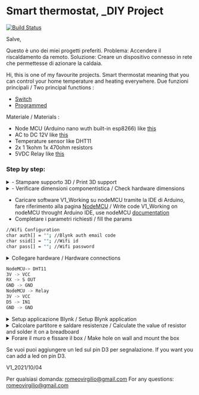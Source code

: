 
# Smart thermostat, _DIY Project

[![Build Status](https://travis-ci.org/joemccann/dillinger.svg?branch=master)](https://travis-ci.org/joemccann/dillinger)

Salve,

Questo è uno dei miei progetti preferiti.
Problema: Accendere il riscaldamento da remoto.
Soluzione: Creare un dispositivo connesso in rete che permettesse di azionare la caldaia.

Hi, this is one of my favourite projects.
Smart thermostat meaning that you can control your home temperature and heating everywhere.
Due funzioni principali / Two principal functions :
- [Switch](https://youtu.be/V5GdvkVkYtg)
- [Programmed](https://youtu.be/S0FCUpEyEOw)

Materiale / Materials :
- Node MCU (Arduino nano wuth built-in esp8266) like [this](https://www.amazon.it/AZDelivery-NodeMCU-esp8266-esp-12e-gratuito/dp/B074Q2WM1Y/ref=sr_1_5?__mk_it_IT=ÅMÅŽÕÑ&dchild=1&keywords=nodemcu&qid=1633105524&qsid=261-3894730-9792206&sr=8-5&sres=B074Q2WM1Y%2CB0754W6Z2F%2CB06Y1LZLLY%2CB093G6N42D%2CB07DRF9YTV%2CB071P98VTG%2CB07Z68HYW1%2CB0182JOWOK%2CB07DK5Z8SR%2CB07G4FZQNV%2CB093GT7VB8%2CB07DK2LRJJ%2C8869282848%2CB086V8X2RM%2CB093GTG2WJ%2CB08D36M7CX%2CB08HYZ4Y69%2CB08SQFRFXT%2CB07PGH1L8S%2CB07FQJYLJ3&srpt=MOTHERBOARD)
- AC to DC 12V like [this](https://www.amazon.it/AZDelivery-220-Adattatore-Arduino-Raspberry/dp/B07C4TLYSG/ref=sr_1_9?__mk_it_IT=ÅMÅŽÕÑ&dchild=1&keywords=az+delivery+ac+dc&qid=1633105611&qsid=261-3894730-9792206&sr=8-9&sres=B07YWLCTLK%2CB08KH82YK1%2CB078Q2ZMPT%2CB07BVXT1ZK%2CB07RF6JPHS%2CB07C4THP6G%2CB07C4TLYSG%2CB01H2D2RI0%2CB08K2WX9PR%2CB074CB1N7Z%2CB06XQWTLFS%2CB0823P6PW6%2CB07VD4TQ7R%2CB07Y8LJG3V%2CB07MY2R2ML%2CB00X9HOFAM%2CB07MY3NZ18%2CB074P726ZR%2CB08BZKPSFY%2CB07TVPKYJ2&srpt=MOTHERBOARD)
- Temperature sensor like DHT11
- 2x 1 1kohm 1x 470ohm resistors
- 5VDC Relay like [this](https://www.amazon.it/SunFounder-Channel-Optocoupler-Expansion-Raspberry/dp/B00E0NTPP4/ref=sr_1_9?__mk_it_IT=ÅMÅŽÕÑ&dchild=1&keywords=5v+relay&qid=1633105801&qsid=261-3894730-9792206&sr=8-9&sres=B07BVXT1ZK%2CB07RKH9KLM%2CB06XRJ6XBJ%2CB07CNR7K9B%2CB00E0NTPP4%2CB078Q326KT%2CB01H2D2RI0%2CB07TWH7FWW%2CB01H2D2RXA%2CB07ST9991R%2CB07RJFJJZM%2CB08GPF9FNX%2CB07QPMRDQY%2CB06XHJ2PBJ%2CB0972YDD62%2CB07RKTYWJP%2CB078Q8S9S9%2CB07GXC4FGP%2CB07GRW83FR%2CB07V1YQQGL&srpt=RELAY)

### Step by step:

<details><summary>- Stampare supporto 3D / Print 3D support</summary>
https://github.com/RomeoVir/Remote-thermostat/blob/main/Photos/3D_Printed_Body.jpg
</details>

<details><summary>- Verificare dimensioni componentistica / Check hardware dimensions</summary>
https://github.com/RomeoVir/Remote-thermostat/blob/main/Photos/Hardware_Layout.jpg
</details>
 
 
- Caricare software V1_Working su nodeMCU tramite la IDE di Arduino, fare riferimento alla pagina [NodeMCU](https://nodemcu.readthedocs.io/en/release/) / 
Write code V1_Working on nodeMCU throught Arduino IDE, use nodeMCU [documentation](https://nodemcu.readthedocs.io/en/release/)
- Completare i parametri richiesti / fill the params

```sh
//Wifi Configuration
char auth[] = ""; //Blynk auth email code
char ssid[] = ""; //Wifi id
char pass[] = ""; //Wifi password
```
<details><summary> Collegare hardware / Hardware connections </summary>
https://github.com/RomeoVir/Remote-thermostat/blob/main/Photos/Hardware_setup.jpg
https://github.com/RomeoVir/Remote-thermostat/blob/main/Photos/Diagram_Pinout</details>

```sh
NodeMCU-> DHT11
3V -> VCC
RX -> S OUT
GND -> GND
NodeMCU -> Relay
3V -> VCC
D5 -> IN1
GND -> GND
```
<details><summary> Setup applicazione Blynk / Setup Blynk application </summary>
https://github.com/RomeoVir/Remote-thermostat/blob/main/Photos/H_setup.jpg
 https://github.com/RomeoVir/Remote-thermostat/blob/main/Photos/Home.jpg
 https://github.com/RomeoVir/Remote-thermostat/blob/main/Photos/Layout.jpg
 https://github.com/RomeoVir/Remote-thermostat/blob/main/Photos/Online_state.jpg
 https://github.com/RomeoVir/Remote-thermostat/blob/main/Photos/T_Setup.jpg
 https://github.com/RomeoVir/Remote-thermostat/blob/main/Photos/Manual_Command.jpg
 </details>

<details><summary> Calcolare partitore e saldare resistenze / Calculate the value of resistor and solder it on a breadboard</summary>
https://github.com/RomeoVir/Remote-thermostat/blob/main/Photos/Partitore.jpg
https://github.com/RomeoVir/Remote-thermostat/blob/main/Photos/Calcolo partitore.jpg</details>

<details><summary> Forare il muro e fissare il box / Make hole on wall and mount the box</summary>
https://github.com/RomeoVir/Remote-thermostat/blob/main/Photos/Mounted.jpg
https://github.com/RomeoVir/Remote-thermostat/blob/main/Photos/Wall_mounted.jpg</details>

Se vuoi puoi aggiungere un led sul pin D3 per segnalazione.
If you want you can add a led on pin D3.

V1_2021/10/04




Per qualsiasi domanda: romeovirgilio@gmail.com
For any questions: romeovirgilio@gmail.com
